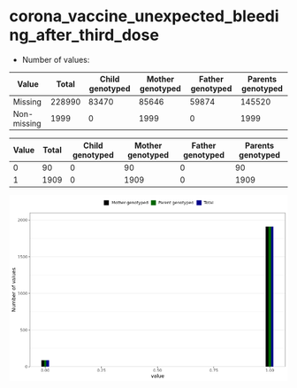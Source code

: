 # corona_vaccine_unexpected_bleeding_after_third_dose
- Number of values:

| Value | Total | Child genotyped | Mother genotyped | Father genotyped | Parents genotyped |
| ----- | ----- | --------------- | ---------------- | ---------------- |---------------- |
| Missing | 228990 | 83470 | 85646 | 59874 | 145520 |
| Non-missing | 1999 | 0 | 1999 | 0 | 1999 |

| Value | Total | Child genotyped | Mother genotyped | Father genotyped | Parents genotyped |
| ----- | ----- | --------------- | ---------------- | ---------------- |---------------- |
| 0 | 90 | 0 | 90 | 0 | 90 |
| 1 | 1909 | 0 | 1909 | 0 | 1909 |



![](corona_vaccine_unexpected_bleeding_after_third_dose_n.png)



